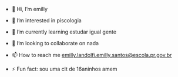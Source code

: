 - 👋 Hi, I’m emilly
- 👀 I’m interested in piscologia
- 🌱 I’m currently learning estudar igual gente
- 💞️ I’m looking to collaborate on nada
- 📫 How to reach me emilly.landolfi.emilly.santos@escola.pr.gov.br

- ⚡ Fun fact: sou uma clt de 16aninhos amem

<!---
aquelaemilly/aquelaemilly is a ✨ special ✨ repository because its `README.md` (this file) appears on your GitHub profile.
You can click the Preview link to take a look at your changes.
--->
